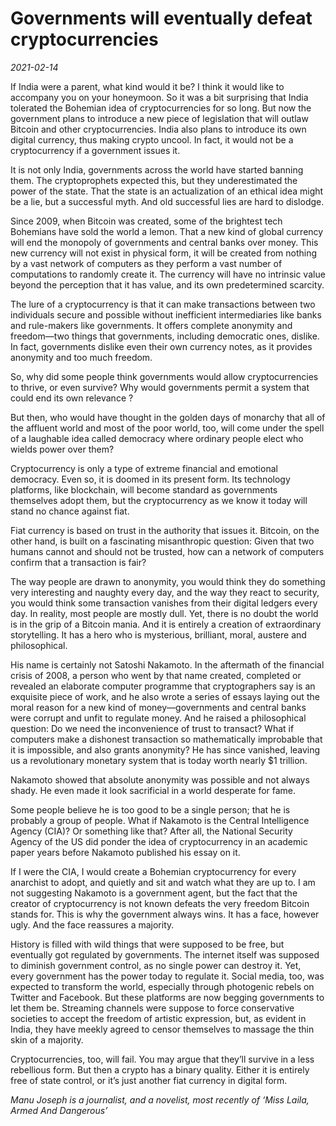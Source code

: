 # Governments will eventually defeat cryptocurrencies

*2021-02-14*

If India were a parent, what kind would it be? I think it would like to
accompany you on your honeymoon. So it was a bit surprising that India
tolerated the Bohemian idea of cryptocurrencies for so long. But now the
government plans to introduce a new piece of legislation that will
outlaw Bitcoin and other cryptocurrencies. India also plans to introduce
its own digital currency, thus making crypto uncool. In fact, it would
not be a cryptocurrency if a government issues it.

It is not only India, governments across the world have started banning
them. The cryptoprophets expected this, but they underestimated the
power of the state. That the state is an actualization of an ethical
idea might be a lie, but a successful myth. And old successful lies are
hard to dislodge.

Since 2009, when Bitcoin was created, some of the brightest tech
Bohemians have sold the world a lemon. That a new kind of global
currency will end the monopoly of governments and central banks over
money. This new currency will not exist in physical form, it will be
created from nothing by a vast network of computers as they perform a
vast number of computations to randomly create it. The currency will
have no intrinsic value beyond the perception that it has value, and its
own predetermined scarcity.

The lure of a cryptocurrency is that it can make transactions between
two individuals secure and possible without inefficient intermediaries
like banks and rule-makers like governments. It offers complete
anonymity and freedom—two things that governments, including democratic
ones, dislike. In fact, governments dislike even their own currency
notes, as it provides anonymity and too much freedom.

So, why did some people think governments would allow cryptocurrencies
to thrive, or even survive? Why would governments permit a system that
could end its own relevance ?

But then, who would have thought in the golden days of monarchy that all
of the affluent world and most of the poor world, too, will come under
the spell of a laughable idea called democracy where ordinary people
elect who wields power over them?

Cryptocurrency is only a type of extreme financial and emotional
democracy. Even so, it is doomed in its present form. Its technology
platforms, like blockchain, will become standard as governments
themselves adopt them, but the cryptocurrency as we know it today will
stand no chance against fiat.

Fiat currency is based on trust in the authority that issues it.
Bitcoin, on the other hand, is built on a fascinating misanthropic
question: Given that two humans cannot and should not be trusted, how
can a network of computers confirm that a transaction is fair?

The way people are drawn to anonymity, you would think they do something
very interesting and naughty every day, and the way they react to
security, you would think some transaction vanishes from their digital
ledgers every day. In reality, most people are mostly dull. Yet, there
is no doubt the world is in the grip of a Bitcoin mania. And it is
entirely a creation of extraordinary storytelling. It has a hero who is
mysterious, brilliant, moral, austere and philosophical.

His name is certainly not Satoshi Nakamoto. In the aftermath of the
financial crisis of 2008, a person who went by that name created,
completed or revealed an elaborate computer programme that
cryptographers say is an exquisite piece of work, and he also wrote a
series of essays laying out the moral reason for a new kind of
money—governments and central banks were corrupt and unfit to regulate
money. And he raised a philosophical question: Do we need the
inconvenience of trust to transact? What if computers make a dishonest
transaction so mathematically improbable that it is impossible, and also
grants anonymity? He has since vanished, leaving us a revolutionary
monetary system that is today worth nearly $1 trillion.

Nakamoto showed that absolute anonymity was possible and not always
shady. He even made it look sacrificial in a world desperate for fame.

Some people believe he is too good to be a single person; that he is
probably a group of people. What if Nakamoto is the Central Intelligence
Agency (CIA)? Or something like that? After all, the National Security
Agency of the US did ponder the idea of cryptocurrency in an academic
paper years before Nakamoto published his essay on it.

If I were the CIA, I would create a Bohemian cryptocurrency for every
anarchist to adopt, and quietly and sit and watch what they are up to. I
am not suggesting Nakamoto is a government agent, but the fact that the
creator of cryptocurrency is not known defeats the very freedom Bitcoin
stands for. This is why the government always wins. It has a face,
however ugly. And the face reassures a majority.

History is filled with wild things that were supposed to be free, but
eventually got regulated by governments. The internet itself was
supposed to diminish government control, as no single power can destroy
it. Yet, every government has the power today to regulate it. Social
media, too, was expected to transform the world, especially through
photogenic rebels on Twitter and Facebook. But these platforms are now
begging governments to let them be. Streaming channels were suppose to
force conservative societies to accept the freedom of artistic
expression, but, as evident in India, they have meekly agreed to censor
themselves to massage the thin skin of a majority.

Cryptocurrencies, too, will fail. You may argue that they’ll survive in
a less rebellious form. But then a crypto has a binary quality. Either
it is entirely free of state control, or it’s just another fiat currency
in digital form.

*Manu Joseph is a journalist, and a novelist, most recently of ‘Miss
Laila, Armed And Dangerous’*
